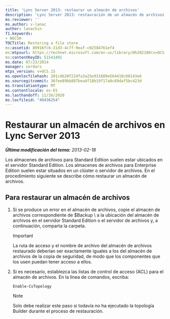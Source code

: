 ```yaml
---
title: 'Lync Server 2013: restaurar un almacén de archivos'
description: 'Lync Server 2013: restauración de un almacén de archivos.'
ms.reviewer: ''
ms.author: v-lanac
author: lanachin
f1.keywords:
- NOCSH
TOCTitle: Restoring a file store
ms:assetid: 89916fc6-31d3-4c7f-9eaf-c02584761ef4
ms:mtpsurl: https://technet.microsoft.com/en-us/library/Hh202180(v=OCS.15)
ms:contentKeyID: 51541491
ms.date: 07/23/2014
manager: serdars
mtps_version: v=OCS.15
ms.openlocfilehash: 201c4b20f224fa3a25e931689e564410c60143e6
ms.sourcegitcommit: 36fee89bb887bea4f18b19f17a8c69daf5bc423d
ms.translationtype: MT
ms.contentlocale: es-ES
ms.lasthandoff: 11/26/2020
ms.locfileid: "49436254"
---
```

# <a name="restoring-a-file-store-in-lync-server-2013"></a>Restaurar un almacén de archivos en Lync Server 2013

<div data-xmlns="http://www.w3.org/1999/xhtml">

<div class="topic" data-xmlns="http://www.w3.org/1999/xhtml" data-msxsl="urn:schemas-microsoft-com:xslt" data-cs="https://msdn.microsoft.com/">

<div data-asp="https://msdn2.microsoft.com/asp">



</div>

<div id="mainSection">

<div id="mainBody">

<span> </span>

_**Última modificación del tema:** 2013-02-18_

Los almacenes de archivos para Standard Edition suelen estar ubicados en el servidor Standard Edition. Los almacenes de archivos para Enterprise Edition suelen estar situados en un clúster o servidor de archivos. En el procedimiento siguiente se describe cómo restaurar un almacén de archivos.

<div>

## <a name="to-restore-a-file-store"></a>Para restaurar un almacén de archivos

1.  Si se produce un error en el almacén de archivos, copie el almacén de archivos correspondiente de $Backup \\ a la ubicación del almacén de archivos en el servidor Standard Edition o el servidor de archivos y, a continuación, comparta la carpeta.
    
    <div>
    

    > [!IMPORTANT]  
    > La ruta de acceso y el nombre de archivo del almacén de archivos restaurado deberían ser exactamente iguales a los del almacén de archivos de la copia de seguridad, de modo que los componentes que los usen puedan tener acceso a ellos.

    
    </div>

2.  Si es necesario, establezca las listas de control de acceso (ACL) para el almacén de archivos. En la línea de comandos, escriba:
    
        Enable-CsTopology
    
    <div>
    

    > [!NOTE]  
    > Solo debe realizar este paso si todavía no ha ejecutado la topología Builder durante el proceso de restauración.

    
    </div>

</div>

</div>

<span> </span>

</div>

</div>

</div>

